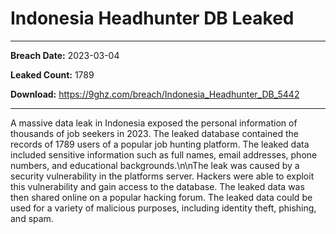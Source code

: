 # Indonesia Headhunter DB Leaked

------------
**Breach Date:** 2023-03-04

**Leaked Count:** 1789

**Download:** https://9ghz.com/breach/Indonesia_Headhunter_DB_5442

------------
A massive data leak in Indonesia exposed the personal information of thousands of job seekers in 2023. The leaked database contained the records of 1789 users of a popular job hunting platform. The leaked data included sensitive information such as full names, email addresses, phone numbers, and educational backgrounds.\n\nThe leak was caused by a security vulnerability in the platforms server. Hackers were able to exploit this vulnerability and gain access to the database. The leaked data was then shared online on a popular hacking forum. The leaked data could be used for a variety of malicious purposes, including identity theft, phishing, and spam.
